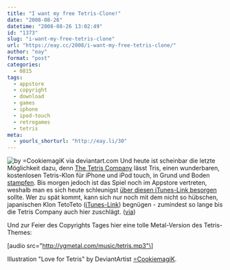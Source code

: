 ```yaml
---
title: "I want my free Tetris-Clone!"
date: "2008-08-26"
datetime: "2008-08-26 13:02:49"
id: "1373"
slug: "i-want-my-free-tetris-clone"
url: "https://eay.cc/2008/i-want-my-free-tetris-clone/"
author: "eay"
format: "post"
categories:
  - 0815
tags:
  - appstore
  - copyright
  - download
  - games
  - iphone
  - ipod-touch
  - retrogames
  - tetris
meta:
  - yourls_shorturl: "http://eay.li/30"
---
```


![](/uploads/2008/tetrisiphone.gif "by =CookiemagiK via deviantart.com") Und heute ist scheinbar die letzte Möglichkeit dazu, denn [The Tetris Company](http://en.wikipedia.org/wiki/Tetris_Company) lässt Tris, einen wunderbaren, kostenlosen Tetris-Klon für iPhone und iPod touch, in Grund und Boden [stampfen](http://twofingerplay.blogspot.com/2008/08/over-for-now.html). Bis morgen jedoch ist das Spiel noch im Appstore vertreten, weshalb man es sich heute schleunigst [über diesen iTunes-Link besorgen](http://phobos.apple.com/WebObjects/MZStore.woa/wa/viewSoftware?id=287598982&mt=8) sollte. Wer zu spät kommt, kann sich nur noch mit dem nicht so hübschen, japanischen Klon TetoTeto ([iTunes-Link](http://phobos.apple.com/WebObjects/MZStore.woa/wa/viewSoftware?id=287107351&mt=8)) begnügen - zumindest so lange bis die Tetris Company auch hier zuschlägt. ([via](http://www.fscklog.com/2008/08/das-aus-fr-ipho.html))

Und zur Feier des Copyrights Tages hier eine tolle Metal-Version des Tetris-Themes:

\[audio src="http://vgmetal.com/music/tetris.mp3"\]

Illustration "Love for Tetris" by DeviantArtist [\=CookiemagiK](http://cookiemagik.deviantart.com/art/Love-for-Tetris-64805505).
